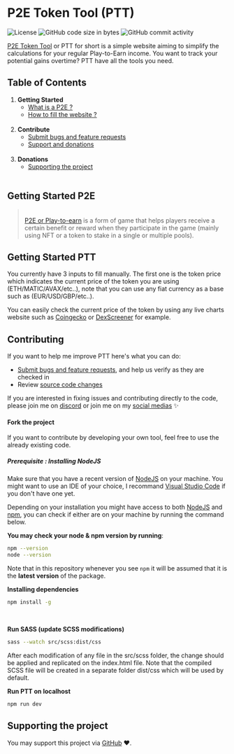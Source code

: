 # P2E Token Tool (PTT)
![License](https://img.shields.io/static/v1?label=license&message=MIT&color=green) ![GitHub code size in bytes](https://img.shields.io/github/languages/code-size/JustGritt/Random-ROI-Tool) ![GitHub commit activity](https://img.shields.io/github/commit-activity/m/JustGritt/Random-ROI-Tool)

[P2E Token Tool](#) or PTT for short is a simple website aiming to simplify the calculations for your regular Play-to-Earn income. You want to track your potential gains overtime? PTT have all the tools you need.
<br>

## Table of Contents

1. **Getting Started**
    - [What is a P2E ?](#getting-started-p2e)
    - [How to fill the website ?](#getting-started-ptt)
    <br>
2. **Contribute**
    - [Submit bugs and feature requests](#contributing)
    - [Support and donations](#contributing)
    <br>
3. **Donations** 
    - [Supporting the project](#supporting-the-project)
    <br>

## Getting Started P2E

> <br>[P2E or Play-to-earn](https://coinmarketcap.com/alexandria/glossary/play-to-earn-play2earn) is a form of game that helps players receive a certain benefit or reward when they participate in the game (mainly using NFT or a token to stake in a single or multiple pools). 
> <br>
> 
## Getting Started PTT

You currently have 3 inputs to fill manually. The first one is the token price which indicates the current price of the token you are using (ETH/MATIC/AVAX/etc..), note that you can use any fiat currency as a base such as (EUR/USD/GBP/etc..).

You can easily check the current price of the token by using any live charts website such as [Coingecko](https://www.coingecko.com/) or [DexScreener](https://dexscreener.com/) for example.

## Contributing

If you want to help me improve PTT here's what you can do:

* [Submit bugs and feature requests](#), and help us verify as they are checked in
* Review [source code changes](#)

If you are interested in fixing issues and contributing directly to the code, please join me on [discord](#) or join me on my [social medias](#) ✨



#### Fork the project

If you want to contribute by developing your own tool, feel free to use the already existing code. 

##### Prerequisite : Installing NodeJS

Make sure that you have a recent version of [NodeJS](https://nodejs.dev/download/) on your machine.
You might want to use an IDE of your choice, I recommand [Visual Studio Code](https://code.visualstudio.com/Download) if you don't have one yet.   

Depending on your installation you might have access to both [NodeJS](https://nodejs.dev/download/) and [npm](https://nodejs.dev/download/), you can check if either are on your machine by running the command below. 

**You may check your node & npm version by running**:

```bash
npm --version 
node --version
```

Note that in this repository whenever you see `npm` it will be assumed that it is the **latest version** of the package.
<br>

**Installing dependencies**
```bash
npm install -g
```
<br>

**Run SASS (update SCSS modifications)**
```bash
sass --watch src/scss:dist/css
```
After each modification of any file in the src/scss folder, the change should be applied and replicated on the index.html file. Note that the compiled SCSS file will be created in a separate folder dist/css which will be used by default. 
<br>

**Run PTT on localhost**
```bash
npm run dev
```

## Supporting the project

You may support this project via ️[GitHub](https://github.com/sponsors/JustGritt) ❤️.